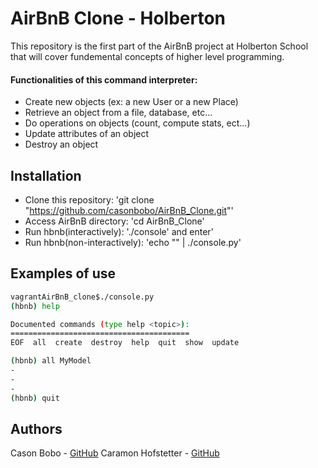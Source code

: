 # AirBnB Clone - Holberton

This repository is the first part of the AirBnB project at Holberton School that will cover fundemental concepts of higher level programming. 

#### Functionalities of this command interpreter:

* Create new objects (ex: a new User or a new Place)
* Retrieve an object from a file, database, etc...
* Do operations on objects (count, compute stats, ect...)
* Update attributes of an object
* Destroy an object

## Installation

* Clone this repository: 'git clone "https://github.com/casonbobo/AirBnB_Clone.git"'
* Access AirBnB directory: 'cd AirBnB_Clone'
* Run hbnb(interactively): './console' and enter'
* Run hbnb(non-interactively): 'echo "<command>" | ./console.py'

## Examples of use
```bash
vagrantAirBnB_clone$./console.py
(hbnb) help

Documented commands (type help <topic>):
========================================
EOF  all  create  destroy  help  quit  show  update

(hbnb) all MyModel
-
-
-
(hbnb) quit
```

## Authors

Cason Bobo - [GitHub](https://github.com/casonbobo)
Caramon Hofstetter - [GitHub](https://github.com/caramonh)
